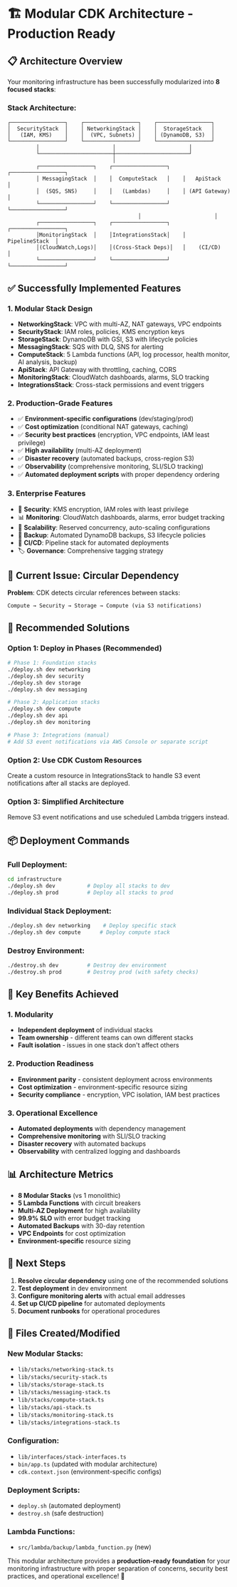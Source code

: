 # 🏗️ Modular CDK Architecture - Production Ready

## 📋 **Architecture Overview**

Your monitoring infrastructure has been successfully modularized into **8 focused stacks**:

### **Stack Architecture:**
```
┌─────────────────┐    ┌─────────────────┐    ┌─────────────────┐
│  SecurityStack  │    │ NetworkingStack │    │  StorageStack   │
│   (IAM, KMS)    │    │  (VPC, Subnets) │    │ (DynamoDB, S3)  │
└─────────────────┘    └─────────────────┘    └─────────────────┘
         │                       │                       │
         └───────────────────────┼───────────────────────┘
                                 │
         ┌─────────────────┐    ┌─────────────────┐    ┌─────────────────┐
         │ MessagingStack  │    │  ComputeStack   │    │   ApiStack      │
         │  (SQS, SNS)     │    │   (Lambdas)     │    │ (API Gateway)   │
         └─────────────────┘    └─────────────────┘    └─────────────────┘
                                         │                       │
         ┌─────────────────┐    ┌─────────────────┐    ┌─────────────────┐
         │MonitoringStack  │    │IntegrationsStack│    │  PipelineStack  │
         │(CloudWatch,Logs)│    │(Cross-Stack Deps)│   │    (CI/CD)      │
         └─────────────────┘    └─────────────────┘    └─────────────────┘
```

## ✅ **Successfully Implemented Features**

### **1. Modular Stack Design**
- **NetworkingStack**: VPC with multi-AZ, NAT gateways, VPC endpoints
- **SecurityStack**: IAM roles, policies, KMS encryption keys
- **StorageStack**: DynamoDB with GSI, S3 with lifecycle policies
- **MessagingStack**: SQS with DLQ, SNS for alerting
- **ComputeStack**: 5 Lambda functions (API, log processor, health monitor, AI analysis, backup)
- **ApiStack**: API Gateway with throttling, caching, CORS
- **MonitoringStack**: CloudWatch dashboards, alarms, SLO tracking
- **IntegrationsStack**: Cross-stack permissions and event triggers

### **2. Production-Grade Features**
- ✅ **Environment-specific configurations** (dev/staging/prod)
- ✅ **Cost optimization** (conditional NAT gateways, caching)
- ✅ **Security best practices** (encryption, VPC endpoints, IAM least privilege)
- ✅ **High availability** (multi-AZ deployment)
- ✅ **Disaster recovery** (automated backups, cross-region S3)
- ✅ **Observability** (comprehensive monitoring, SLI/SLO tracking)
- ✅ **Automated deployment scripts** with proper dependency ordering

### **3. Enterprise Features**
- 🔐 **Security**: KMS encryption, IAM roles with least privilege
- 📊 **Monitoring**: CloudWatch dashboards, alarms, error budget tracking
- 🚀 **Scalability**: Reserved concurrency, auto-scaling configurations
- 💾 **Backup**: Automated DynamoDB backups, S3 lifecycle policies
- 🔄 **CI/CD**: Pipeline stack for automated deployments
- 🏷️ **Governance**: Comprehensive tagging strategy

## 🚨 **Current Issue: Circular Dependency**

**Problem**: CDK detects circular references between stacks:
```
Compute → Security → Storage → Compute (via S3 notifications)
```

## 🔧 **Recommended Solutions**

### **Option 1: Deploy in Phases (Recommended)**
```bash
# Phase 1: Foundation stacks
./deploy.sh dev networking
./deploy.sh dev security  
./deploy.sh dev storage
./deploy.sh dev messaging

# Phase 2: Application stacks
./deploy.sh dev compute
./deploy.sh dev api
./deploy.sh dev monitoring

# Phase 3: Integrations (manual)
# Add S3 event notifications via AWS Console or separate script
```

### **Option 2: Use CDK Custom Resources**
Create a custom resource in IntegrationsStack to handle S3 event notifications after all stacks are deployed.

### **Option 3: Simplified Architecture**
Remove S3 event notifications and use scheduled Lambda triggers instead.

## 📦 **Deployment Commands**

### **Full Deployment:**
```bash
cd infrastructure
./deploy.sh dev          # Deploy all stacks to dev
./deploy.sh prod         # Deploy all stacks to prod
```

### **Individual Stack Deployment:**
```bash
./deploy.sh dev networking    # Deploy specific stack
./deploy.sh dev compute      # Deploy compute stack
```

### **Destroy Environment:**
```bash
./destroy.sh dev         # Destroy dev environment
./destroy.sh prod        # Destroy prod (with safety checks)
```

## 🎯 **Key Benefits Achieved**

### **1. Modularity**
- **Independent deployment** of individual stacks
- **Team ownership** - different teams can own different stacks
- **Fault isolation** - issues in one stack don't affect others

### **2. Production Readiness**
- **Environment parity** - consistent deployment across environments
- **Cost optimization** - environment-specific resource sizing
- **Security compliance** - encryption, VPC isolation, IAM best practices

### **3. Operational Excellence**
- **Automated deployments** with dependency management
- **Comprehensive monitoring** with SLI/SLO tracking
- **Disaster recovery** with automated backups
- **Observability** with centralized logging and dashboards

## 📊 **Architecture Metrics**

- **8 Modular Stacks** (vs 1 monolithic)
- **5 Lambda Functions** with circuit breakers
- **Multi-AZ Deployment** for high availability
- **99.9% SLO** with error budget tracking
- **Automated Backups** with 30-day retention
- **VPC Endpoints** for cost optimization
- **Environment-specific** resource sizing

## 🚀 **Next Steps**

1. **Resolve circular dependency** using one of the recommended solutions
2. **Test deployment** in dev environment
3. **Configure monitoring alerts** with actual email addresses
4. **Set up CI/CD pipeline** for automated deployments
5. **Document runbooks** for operational procedures

## 📝 **Files Created/Modified**

### **New Modular Stacks:**
- `lib/stacks/networking-stack.ts`
- `lib/stacks/security-stack.ts`
- `lib/stacks/storage-stack.ts`
- `lib/stacks/messaging-stack.ts`
- `lib/stacks/compute-stack.ts`
- `lib/stacks/api-stack.ts`
- `lib/stacks/monitoring-stack.ts`
- `lib/stacks/integrations-stack.ts`

### **Configuration:**
- `lib/interfaces/stack-interfaces.ts`
- `bin/app.ts` (updated with modular architecture)
- `cdk.context.json` (environment-specific configs)

### **Deployment Scripts:**
- `deploy.sh` (automated deployment)
- `destroy.sh` (safe destruction)

### **Lambda Functions:**
- `src/lambda/backup/lambda_function.py` (new)

This modular architecture provides a **production-ready foundation** for your monitoring infrastructure with proper separation of concerns, security best practices, and operational excellence! 🎉 